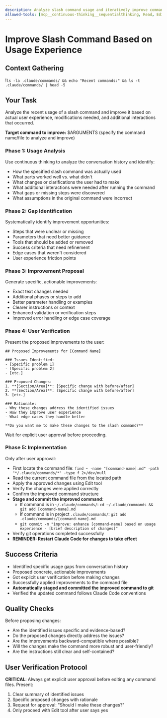 ```yaml
---
description: Analyze slash command usage and iteratively improve commands based on user feedback
allowed-tools: [mcp__continuous-thinking__sequentialthinking, Read, Edit, Bash]
---
```


# Improve Slash Command Based on Usage Experience

## Context Gathering
!`ls -la .claude/commands/ && echo "Recent commands:" && ls -t .claude/commands/ | head -5`

## Your Task
Analyze the recent usage of a slash command and improve it based on actual user experience, modifications needed, and additional interactions that occurred.

**Target command to improve:** $ARGUMENTS (specify the command name/file to analyze and improve)

### Phase 1: Usage Analysis
Use continuous thinking to analyze the conversation history and identify:
- How the specified slash command was actually used
- What parts worked well vs. what didn't
- What changes or clarifications the user had to make
- What additional interactions were needed after running the command
- What gaps or missing steps were discovered
- What assumptions in the original command were incorrect

### Phase 2: Gap Identification
Systematically identify improvement opportunities:
- Steps that were unclear or missing
- Parameters that need better guidance
- Tools that should be added or removed
- Success criteria that need refinement
- Edge cases that weren't considered
- User experience friction points

### Phase 3: Improvement Proposal
Generate specific, actionable improvements:
- Exact text changes needed
- Additional phases or steps to add
- Better parameter handling or examples
- Clearer instructions or context
- Enhanced validation or verification steps
- Improved error handling or edge case coverage

### Phase 4: User Verification
Present the proposed improvements to the user:
```
## Proposed Improvements for [Command Name]

### Issues Identified:
- [Specific problem 1]
- [Specific problem 2]
- [etc.]

### Proposed Changes:
1. **[Section/Area]**: [Specific change with before/after]
2. **[Section/Area]**: [Specific change with before/after]
3. [etc.]

### Rationale:
- Why these changes address the identified issues
- How they improve user experience
- What edge cases they handle better

**Do you want me to make these changes to the slash command?**
```

Wait for explicit user approval before proceeding.

### Phase 5: Implementation
Only after user approval:
- First locate the command file: `find ~ -name "[command-name].md" -path "*/.claude/commands/*" -type f 2>/dev/null`
- Read the current command file from the located path
- Apply the approved changes using Edit tool
- Verify the changes were applied correctly
- Confirm the improved command structure
- **Stage and commit the improved command**:
  - If command is in `~/.claude/commands/`: `cd ~/.claude/commands && git add [command-name].md`
  - If command is in project `.claude/commands/`: `git add .claude/commands/[command-name].md`
  - `git commit -m "improve: enhance [command-name] based on usage experience - [brief description of changes]"`
- Verify git operations completed successfully
- **REMINDER: Restart Claude Code for changes to take effect**

## Success Criteria
- Identified specific usage gaps from conversation history
- Proposed concrete, actionable improvements
- Got explicit user verification before making changes
- Successfully applied improvements to the command file
- **Automatically staged and committed the improved command to git**
- Verified the updated command follows Claude Code conventions

## Quality Checks
Before proposing changes:
- Are the identified issues specific and evidence-based?
- Do the proposed changes directly address the issues?
- Are the improvements backward-compatible where possible?
- Will the changes make the command more robust and user-friendly?
- Are the instructions still clear and self-contained?

## User Verification Protocol
**CRITICAL**: Always get explicit user approval before editing any command files. Present:
1. Clear summary of identified issues
2. Specific proposed changes with rationale
3. Request for approval: "Should I make these changes?"
4. Only proceed with Edit tool after user says yes
